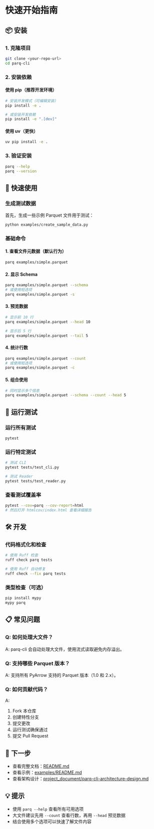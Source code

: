 # 快速开始指南

## 📦 安装

### 1. 克隆项目

```bash
git clone <your-repo-url>
cd parq-cli
```

### 2. 安装依赖

#### 使用 pip（推荐开发环境）

```bash
# 安装开发模式（可编辑安装）
pip install -e .

# 或安装开发依赖
pip install -e ".[dev]"
```

#### 使用 uv（更快）

```bash
uv pip install -e .
```

### 3. 验证安装

```bash
parq --help
parq --version
```

## 🚀 快速使用

### 生成测试数据

首先，生成一些示例 Parquet 文件用于测试：

```bash
python examples/create_sample_data.py
```

### 基础命令

#### 1. 查看文件元数据（默认行为）

```bash
parq examples/simple.parquet
```

#### 2. 显示 Schema

```bash
parq examples/simple.parquet --schema
# 或使用短选项
parq examples/simple.parquet -s
```

#### 3. 预览数据

```bash
# 显示前 10 行
parq examples/simple.parquet --head 10

# 显示后 5 行
parq examples/simple.parquet --tail 5
```

#### 4. 统计行数

```bash
parq examples/simple.parquet --count
# 或使用短选项
parq examples/simple.parquet -c
```

#### 5. 组合使用

```bash
# 同时显示多个信息
parq examples/simple.parquet --schema --count --head 5
```

## 🧪 运行测试

### 运行所有测试

```bash
pytest
```

### 运行特定测试

```bash
# 测试 CLI
pytest tests/test_cli.py

# 测试 Reader
pytest tests/test_reader.py
```

### 查看测试覆盖率

```bash
pytest --cov=parq --cov-report=html
# 然后打开 htmlcov/index.html 查看详细报告
```

## 🛠️ 开发

### 代码格式化和检查

```bash
# 使用 Ruff 检查
ruff check parq tests

# 使用 Ruff 自动修复
ruff check --fix parq tests
```

### 类型检查（可选）

```bash
pip install mypy
mypy parq
```

## 📋 常见问题

### Q: 如何处理大文件？

A: parq-cli 会自动处理大文件，使用流式读取避免内存溢出。

### Q: 支持哪些 Parquet 版本？

A: 支持所有 PyArrow 支持的 Parquet 版本（1.0 和 2.x）。

### Q: 如何贡献代码？

A: 
1. Fork 本仓库
2. 创建特性分支
3. 提交更改
4. 运行测试确保通过
5. 提交 Pull Request

## 🎯 下一步

- 查看完整文档：[README.md](README.md)
- 查看示例：[examples/README.md](examples/README.md)
- 查看架构设计：[project_document/parq-cli-architecture-design.md](project_document/parq-cli-architecture-design.md)

## 💡 提示

- 使用 `parq --help` 查看所有可用选项
- 大文件建议先用 `--count` 查看行数，再用 `--head` 预览数据
- 结合使用多个选项可以快速了解文件内容


